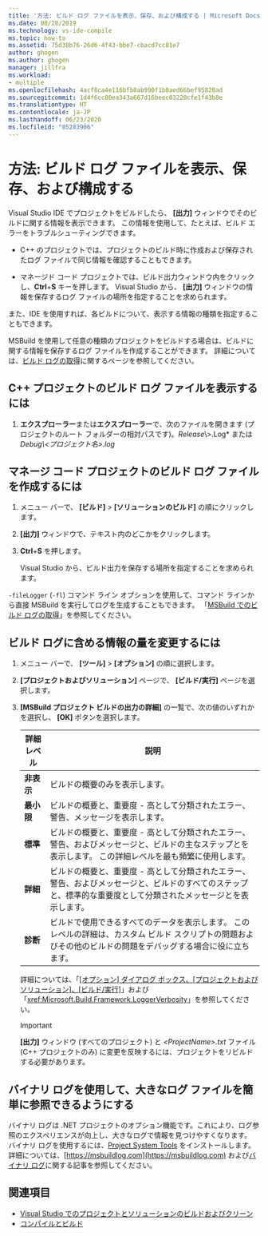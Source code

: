 ```yaml
---
title: '方法: ビルド ログ ファイルを表示、保存、および構成する | Microsoft Docs'
ms.date: 08/28/2019
ms.technology: vs-ide-compile
ms.topic: how-to
ms.assetid: 75d38b76-26d6-4f43-bbe7-cbacd7cc81e7
author: ghogen
ms.author: ghogen
manager: jillfra
ms.workload:
- multiple
ms.openlocfilehash: 4acf8ca4e116bfb0ab990f1b0aed66bef95820ad
ms.sourcegitcommit: 1d4f6cc80ea343a667d16beec03220cfe1f43b8e
ms.translationtype: HT
ms.contentlocale: ja-JP
ms.lasthandoff: 06/23/2020
ms.locfileid: "85283906"
---
```

# <a name="how-to-view-save-and-configure-build-log-files"></a>方法: ビルド ログ ファイルを表示、保存、および構成する

Visual Studio IDE でプロジェクトをビルドしたら、 **[出力]** ウィンドウでそのビルドに関する情報を表示できます。 この情報を使用して、たとえば、ビルド エラーをトラブルシューティングできます。

- C++ のプロジェクトでは、プロジェクトのビルド時に作成および保存されたログ ファイルで同じ情報を確認することもできます。 

- マネージド コード プロジェクトでは、ビルド出力ウィンドウ内をクリックし、**Ctrl**+**S** キーを押します。 Visual Studio から、 **[出力]** ウィンドウの情報を保存するログ ファイルの場所を指定することを求められます。

また、IDE を使用すれば、各ビルドについて、表示する情報の種類を指定することもできます。

MSBuild を使用して任意の種類のプロジェクトをビルドする場合は、ビルドに関する情報を保存するログ ファイルを作成することができます。 詳細については、[ビルド ログの取得](../msbuild/obtaining-build-logs-with-msbuild.md)に関するページを参照してください。

## <a name="to-view-the-build-log-file-for-a-c-project"></a>C++ プロジェクトのビルド ログ ファイルを表示するには

1. **エクスプローラー**または**エクスプローラー**で、次のファイルを開きます (プロジェクトのルート フォルダーの相対パスです)。*Release*\\<ProjectName>\>.Log* または *Debug\\<プロジェクト名\>.log*

## <a name="to-create-a-build-log-file-for-a-managed-code-project"></a>マネージ コード プロジェクトのビルド ログ ファイルを作成するには

1. メニュー バーで、 **[ビルド]**  >  **[ソリューションのビルド]** の順にクリックします。

2. **[出力]** ウィンドウで、テキスト内のどこかをクリックします。

3. **Ctrl**+**S** を押します。

   Visual Studio から、ビルド出力を保存する場所を指定することを求められます。

`-fileLogger` (`-fl`) コマンド ライン オプションを使用して、コマンド ラインから直接 MSBuild を実行してログを生成することもできます。 「[MSBuild でのビルド ログの取得](../msbuild/obtaining-build-logs-with-msbuild.md)」を参照してください。

## <a name="to-change-the-amount-of-information-included-in-the-build-log"></a>ビルド ログに含める情報の量を変更するには

1. メニュー バーで、 **[ツール]**  >  **[オプション]** の順に選択します。

2. **[プロジェクトおよびソリューション]** ページで、 **[ビルド/実行]** ページを選択します。

3. **[MSBuild プロジェクト ビルドの出力の詳細]** の一覧で、次の値のいずれかを選択し、 **[OK]** ボタンを選択します。

    |詳細レベル|説明|
    | - |-----------------|
    |**非表示**|ビルドの概要のみを表示します。|
    |**最小限**|ビルドの概要と、重要度 - 高として分類されたエラー、警告、メッセージを表示します。|
    |**標準**|ビルドの概要と、重要度 - 高として分類されたエラー、警告、およびメッセージと、ビルドの主なステップとを表示します。 この詳細レベルを最も頻繁に使用します。|
    |**詳細**|ビルドの概要と、重要度 - 高として分類されたエラー、警告、およびメッセージと、ビルドのすべてのステップと、標準的な重要度として分類されたメッセージとを表示します。|
    |**診断**|ビルドで使用できるすべてのデータを表示します。 このレベルの詳細は、カスタム ビルド スクリプトの問題およびその他のビルドの問題をデバッグする場合に役に立ちます。|

     詳細については、「[[オプション] ダイアログ ボックス、[プロジェクトおよびソリューション]、[ビルド/実行]](../ide/reference/options-dialog-box-projects-and-solutions-build-and-run.md)」および「<xref:Microsoft.Build.Framework.LoggerVerbosity>」を参照してください。

    > [!IMPORTANT]
    > **[出力]** ウィンドウ (すべてのプロジェクト) と *\<ProjectName>.txt* ファイル (C++ プロジェクトのみ) に変更を反映するには、プロジェクトをリビルドする必要があります。

## <a name="use-binary-logs-to-make-it-easier-to-browse-large-log-files"></a>バイナリ ログを使用して、大きなログ ファイルを簡単に参照できるようにする

バイナリ ログは .NET プロジェクトのオプション機能です。これにより、ログ参照のエクスペリエンスが向上し、大きなログで情報を見つけやすくなります。 バイナリ ログを使用するには、[Project System Tools](https://marketplace.visualstudio.com/items?itemName=VisualStudioProductTeam.ProjectSystemTools) をインストールします。 詳細については、[https://msbuildlog.com](https://msbuildlog.com) および[バイナリ ログ](https://github.com/microsoft/msbuild/blob/master/documentation/wiki/Binary-Log.md)に関する記事を参照してください。

## <a name="see-also"></a>関連項目

- [Visual Studio でのプロジェクトとソリューションのビルドおよびクリーン](../ide/building-and-cleaning-projects-and-solutions-in-visual-studio.md)
- [コンパイルとビルド](../ide/compiling-and-building-in-visual-studio.md)
